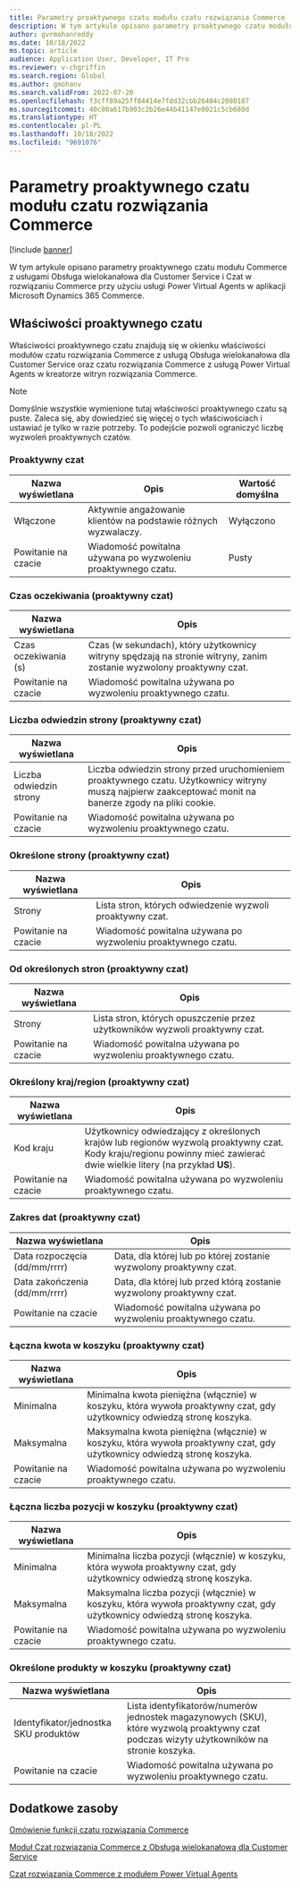 ```yaml
---
title: Parametry proaktywnego czatu modułu czatu rozwiązania Commerce
description: W tym artykule opisano parametry proaktywnego czatu modułu Commerce w aplikacji Microsoft Dynamics 365 Commerce.
author: gvrmohanreddy
ms.date: 10/18/2022
ms.topic: article
audience: Application User, Developer, IT Pro
ms.reviewer: v-chgriffin
ms.search.region: Global
ms.author: gmohanv
ms.search.validFrom: 2022-07-20
ms.openlocfilehash: f3cff89a25ff84414e7fdd32cbb26404c2080187
ms.sourcegitcommit: 40c80a617b903c2b26e44b41147e0021c5cb680d
ms.translationtype: HT
ms.contentlocale: pl-PL
ms.lasthandoff: 10/18/2022
ms.locfileid: "9691076"
---
```

# <a name="commerce-chat-module-proactive-chat-parameters"></a>Parametry proaktywnego czatu modułu czatu rozwiązania Commerce

[!include [banner](includes/banner.md)]

W tym artykule opisano parametry proaktywnego czatu modułu Commerce z usługami Obsługa wielokanałowa dla Customer Service i Czat w rozwiązaniu Commerce przy użyciu usługi Power Virtual Agents w aplikacji Microsoft Dynamics 365 Commerce.

## <a name="proactive-chat-properties"></a>Właściwości proaktywnego czatu

Właściwości proaktywnego czatu znajdują się w okienku właściwości modułów czatu rozwiązania Commerce z usługą Obsługa wielokanałowa dla Customer Service oraz czatu rozwiązania Commerce z usługą Power Virtual Agents w kreatorze witryn rozwiązania Commerce.

> [!NOTE]
> Domyślnie wszystkie wymienione tutaj właściwości proaktywnego czatu są puste. Zaleca się, aby dowiedzieć się więcej o tych właściwościach i ustawiać je tylko w razie potrzeby. To podejście pozwoli ograniczyć liczbę wyzwoleń proaktywnych czatów.

### <a name="proactive-chat"></a>Proaktywny czat

| Nazwa wyświetlana | Opis | Wartość domyślna |
|---------------|-------------|---------------|
| Włączone | Aktywnie angażowanie klientów na podstawie różnych wyzwalaczy. | Wyłączono |
| Powitanie na czacie | Wiadomość powitalna używana po wyzwoleniu proaktywnego czatu. | Pusty |

### <a name="wait-time-proactive-chat"></a>Czas oczekiwania (proaktywny czat)

| Nazwa wyświetlana | Opis |
|---------------|-------------|
| Czas oczekiwania (s) | Czas (w sekundach), który użytkownicy witryny spędzają na stronie witryny, zanim zostanie wyzwolony proaktywny czat. |
| Powitanie na czacie | Wiadomość powitalna używana po wyzwoleniu proaktywnego czatu. |

### <a name="number-of-page-visits-proactive-chat"></a>Liczba odwiedzin strony (proaktywny czat)

| Nazwa wyświetlana | Opis |
|---------------|-------------|
| Liczba odwiedzin strony | Liczba odwiedzin strony przed uruchomieniem proaktywnego czatu. Użytkownicy witryny muszą najpierw zaakceptować monit na banerze zgody na pliki cookie. |
| Powitanie na czacie | Wiadomość powitalna używana po wyzwoleniu proaktywnego czatu. |

### <a name="specific-pages-proactive-chat"></a>Określone strony (proaktywny czat)

| Nazwa wyświetlana | Opis |
|---------------|-------------|
| Strony | Lista stron, których odwiedzenie wyzwoli proaktywny czat. |
| Powitanie na czacie | Wiadomość powitalna używana po wyzwoleniu proaktywnego czatu. |

### <a name="from-specific-pages-proactive-chat"></a>Od określonych stron (proaktywny czat)

| Nazwa wyświetlana | Opis |
|---------------|-------------|
| Strony | Lista stron, których opuszczenie przez użytkowników wyzwoli proaktywny czat. |
| Powitanie na czacie | Wiadomość powitalna używana po wyzwoleniu proaktywnego czatu. |

### <a name="specific-countryregion-proactive-chat"></a>Określony kraj/region (proaktywny czat)

| Nazwa wyświetlana | Opis |
|---------------|-------------|
| Kod kraju | Użytkownicy odwiedzający z określonych krajów lub regionów wyzwolą proaktywny czat. Kody kraju/regionu powinny mieć zawierać dwie wielkie litery (na przykład **US**). |
| Powitanie na czacie | Wiadomość powitalna używana po wyzwoleniu proaktywnego czatu. |

### <a name="date-range-proactive-chat"></a>Zakres dat (proaktywny czat)

| Nazwa wyświetlana | Opis |
|---------------|-------------|
| Data rozpoczęcia (dd/mm/rrrr) | Data, dla której lub po której zostanie wyzwolony proaktywny czat. |
| Data zakończenia (dd/mm/rrrr) | Data, dla której lub przed którą zostanie wyzwolony proaktywny czat. |
| Powitanie na czacie | Wiadomość powitalna używana po wyzwoleniu proaktywnego czatu. |

### <a name="total-amount-in-cart-proactive-chat"></a>Łączna kwota w koszyku (proaktywny czat)

| Nazwa wyświetlana | Opis |
|---------------|-------------|
| Minimalna | Minimalna kwota pieniężna (włącznie) w koszyku, która wywoła proaktywny czat, gdy użytkownicy odwiedzą stronę koszyka. |
| Maksymalna | Maksymalna kwota pieniężna (włącznie) w koszyku, która wywoła proaktywny czat, gdy użytkownicy odwiedzą stronę koszyka. |
|Powitanie na czacie | Wiadomość powitalna używana po wyzwoleniu proaktywnego czatu. |

### <a name="total-number-of-items-in-cart-proactive-chat"></a>Łączna liczba pozycji w koszyku (proaktywny czat)

| Nazwa wyświetlana | Opis |
|---------------|-------------|
| Minimalna | Minimalna liczba pozycji (włącznie) w koszyku, która wywoła proaktywny czat, gdy użytkownicy odwiedzą stronę koszyka. |
| Maksymalna | Maksymalna liczba pozycji (włącznie) w koszyku, która wywoła proaktywny czat, gdy użytkownicy odwiedzą stronę koszyka. |
| Powitanie na czacie | Wiadomość powitalna używana po wyzwoleniu proaktywnego czatu. |

### <a name="specific-products-in-cart-proactive-chat"></a>Określone produkty w koszyku (proaktywny czat)

| Nazwa wyświetlana | Opis |
|---------------|-------------|
| Identyfikator/jednostka SKU produktów | Lista identyfikatorów/numerów jednostek magazynowych (SKU), które wyzwolą proaktywny czat podczas wizyty użytkowników na stronie koszyka. |
| Powitanie na czacie | Wiadomość powitalna używana po wyzwoleniu proaktywnego czatu. |

## <a name="additional-resources"></a>Dodatkowe zasoby

[Omówienie funkcji czatu rozwiązania Commerce](commerce-chat-overview.md)

[Moduł Czat rozwiązania Commerce z Obsługą wielokanałową dla Customer Service](commerce-chat-module.md)

[Czat rozwiązania Commerce z modułem Power Virtual Agents](chat-module-pva.md)
